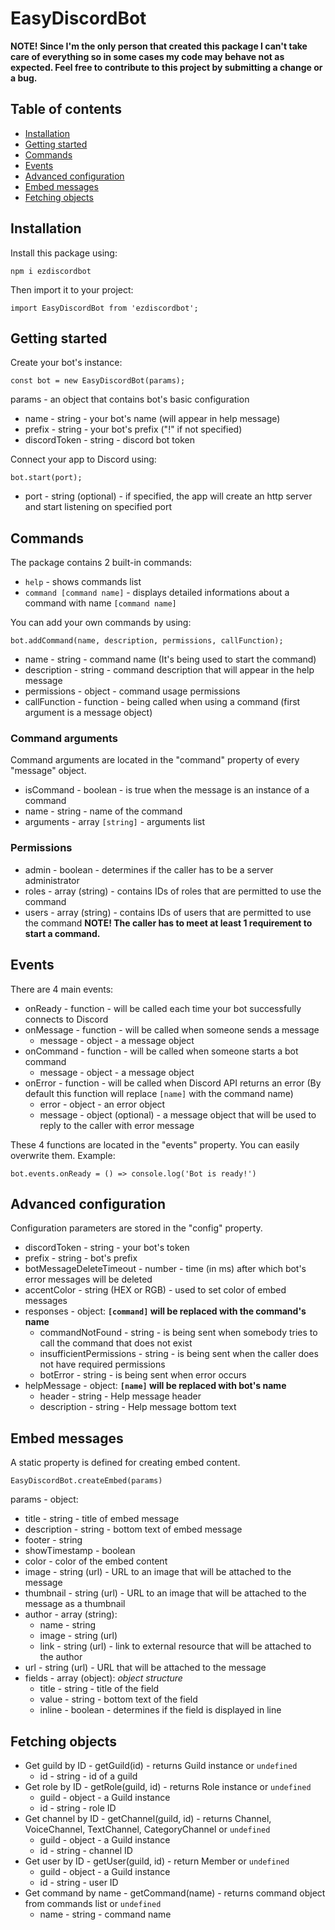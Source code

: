 # EasyDiscordBot

**NOTE! Since I'm the only person that created this package I can't take care of everything so in some cases my code may behave not as expected. Feel free to contribute to this project by submitting a change or a bug.**

## Table of contents
- [Installation](#installation)
- [Getting started](#getting-started)
- [Commands](#commands)
- [Events](#events)
- [Advanced configuration](#advanced-configuration)
- [Embed messages](#embed-messages)
- [Fetching objects](#fetching-objects)

## Installation
Install this package using:

`npm i ezdiscordbot`

Then import it to your project:

`import EasyDiscordBot from 'ezdiscordbot';`

## Getting started
Create your bot's instance:

`const bot = new EasyDiscordBot(params);`

params - an object that contains bot's basic configuration
- name - string - your bot's name (will appear in help message)
- prefix - string - your bot's prefix ("!" if not specified)
- discordToken - string - discord bot token

Connect your app to Discord using:

`bot.start(port);`

- port - string (optional) - if specified, the app will create an http server and start listening on specified port

## Commands
The package contains 2 built-in commands:
- `help` - shows commands list
- `command [command name]` - displays detailed informations about a command with name `[command name]`

You can add your own commands by using:

`bot.addCommand(name, description, permissions, callFunction);`

- name - string - command name (It's being used to start the command)
- description - string - command description that will appear in the help message
- permissions - object - command usage permissions
- callFunction - function - being called when using a command (first argument is a message object)

### Command arguments
Command arguments are located in the "command" property of every "message" object.
- isCommand - boolean - is true when the message is an instance of a command
- name - string - name of the command
- arguments - array `[string]` - arguments list

### Permissions
- admin - boolean - determines if the caller has to be a server administrator
- roles - array (string) - contains IDs of roles that are permitted to use the command
- users - array (string)  - contains IDs of users that are permitted to use the command
**NOTE! The caller has to meet at least 1 requirement to start a command.**

## Events
There are 4 main events:
- onReady - function - will be called each time your bot successfully connects to Discord
- onMessage - function - will be called when someone sends a message
    + message - object - a message object
- onCommand - function - will be called when someone starts a bot command
    + message - object - a message object
- onError - function - will be called when Discord API returns an error (By default this function will replace `[name]` with the command name)
    + error - object - an error object
    + message - object (optional) - a message object that will be used to reply to the caller with error message

These 4 functions are located in the "events" property. You can easily overwrite them. Example:

`bot.events.onReady = () => console.log('Bot is ready!')`

## Advanced configuration
Configuration parameters are stored in the "config" property.

- discordToken - string - your bot's token
- prefix - string - bot's prefix
- botMessageDeleteTimeout - number - time (in ms) after which bot's error messages will be deleted
- accentColor - string (HEX or RGB) - used to set color of embed messages
- responses - object:
    **`[command]` will be replaced with the command's name**
    + commandNotFound - string - is being sent when somebody tries to call the command that does not exist
    + insufficientPermissions - string - is being sent when the caller does not have required permissions
    + botError - string - is being sent when error occurs
- helpMessage - object:
    **`[name]` will be replaced with bot's name**
    + header - string - Help message header
    + description - string - Help message bottom text

## Embed messages
A static property is defined for creating embed content.

`EasyDiscordBot.createEmbed(params)`

params - object:
- title - string - title of embed message
- description - string - bottom text of embed message
- footer - string
- showTimestamp - boolean
- color - color of the embed content
- image - string (url) - URL to an image that will be attached to the message
- thumbnail - string (url) - URL to an image that will be attached to the message as a thumbnail
- author - array (string):
    + name - string
    + image - string (url)
    + link - string (url) - link to external resource that will be attached to the author
- url - string (url) - URL that will be attached to the message
- fields - array (object):
    *object structure*
    + title - string - title of the field
    + value - string - bottom text of the field
    + inline - boolean - determines if the field is displayed in line

## Fetching objects
- Get guild by ID - getGuild(id) - returns Guild instance or `undefined`
    + id - string - id of a guild
- Get role by ID - getRole(guild, id) - returns Role instance or `undefined`
    + guild - object - a Guild instance
    + id - string - role ID
- Get channel by ID - getChannel(guild, id) - returns Channel, VoiceChannel, TextChannel, CategoryChannel or `undefined`
    + guild - object - a Guild instance
    + id - string - channel ID
- Get user by ID - getUser(guild, id) - return Member or `undefined`
    + guild - object - a Guild instance
    + id - string - user ID
- Get command by name - getCommand(name) - returns command object from commands list or `undefined`
    + name - string - command name